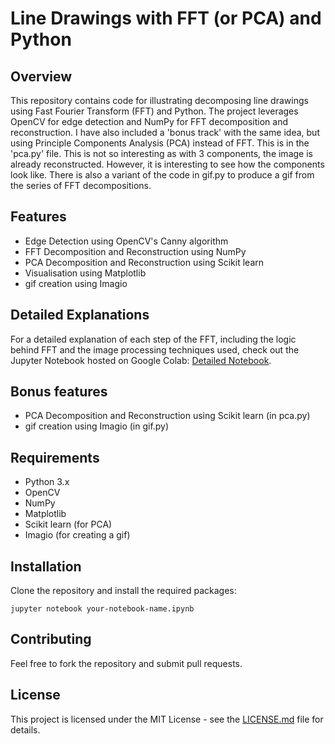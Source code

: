 # Line Drawings with FFT (or PCA) and Python

## Overview

This repository contains code for illustrating decomposing line drawings using Fast Fourier Transform (FFT) and Python. The project leverages OpenCV for edge detection and NumPy for FFT decomposition and reconstruction.
I have also included a 'bonus track' with the same idea, but using Principle Components Analysis (PCA) instead of FFT. This is in the 'pca.py' file. This is not so interesting as with 3 components, the image is already reconstructed. However, it is interesting to see how the components look like.
There is also a variant of the code in gif.py to produce a gif from the series of FFT decompositions.

## Features

- Edge Detection using OpenCV's Canny algorithm
- FFT Decomposition and Reconstruction using NumPy
- PCA Decomposition and Reconstruction using Scikit learn
- Visualisation using Matplotlib
- gif creation using Imagio

## Detailed Explanations

For a detailed explanation of each step of the FFT, including the logic behind FFT and the image processing techniques used, check out the Jupyter Notebook hosted on Google Colab: [Detailed Notebook](https://colab.research.google.com/drive/1J0PDOwg7EVWOZkXc7qUab7fnZijvnO7i?usp=sharing).

## Bonus features

- PCA Decomposition and Reconstruction using Scikit learn (in pca.py)
- gif creation using Imagio (in gif.py)

## Requirements

- Python 3.x
- OpenCV
- NumPy
- Matplotlib
- Scikit learn (for PCA)
- Imagio (for creating a gif)

## Installation

Clone the repository and install the required packages:

```
jupyter notebook your-notebook-name.ipynb
```


## Contributing

Feel free to fork the repository and submit pull requests.

## License

This project is licensed under the MIT License - see the [LICENSE.md](LICENSE.md) file for details.